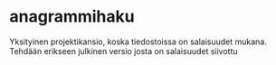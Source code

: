 # anagrammihaku
Yksityinen projektikansio, koska tiedostoissa on salaisuudet mukana. Tehdään erikseen julkinen versio josta on salaisuudet siivottu
